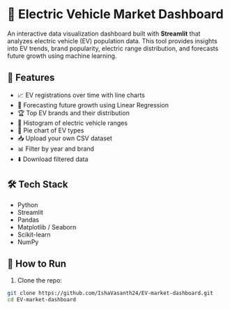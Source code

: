 # 🚗 Electric Vehicle Market Dashboard

An interactive data visualization dashboard built with **Streamlit** that analyzes electric vehicle (EV) population data. This tool provides insights into EV trends, brand popularity, electric range distribution, and forecasts future growth using machine learning.

## 🔧 Features

- 📈 EV registrations over time with line charts
- 🔮 Forecasting future growth using Linear Regression
- 🏆 Top EV brands and their distribution
- 🔋 Histogram of electric vehicle ranges
- 🚙 Pie chart of EV types
- 📥 Upload your own CSV dataset
- 📊 Filter by year and brand
- ⬇️ Download filtered data

## 🛠️ Tech Stack

- Python
- Streamlit
- Pandas
- Matplotlib / Seaborn
- Scikit-learn
- NumPy

## 📁 How to Run

1. Clone the repo:

```bash
git clone https://github.com/IshaVasanth24/EV-market-dashboard.git
cd EV-market-dashboard
